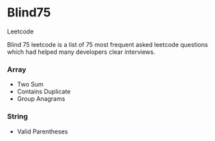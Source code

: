 # Blind75
Leetcode

Blind 75 leetcode is a list of 75 most frequent asked leetcode questions which had helped many developers clear interviews.

### Array
- Two Sum
- Contains Duplicate
- Group Anagrams

### String
- Valid Parentheses

